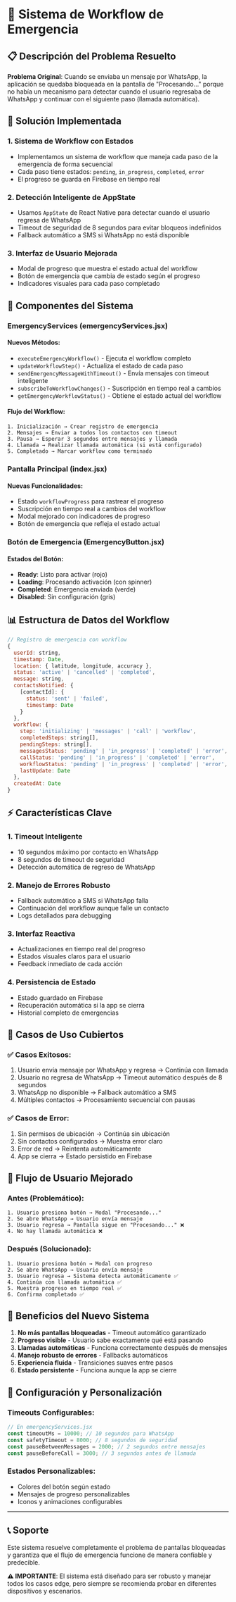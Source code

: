 # 🔄 Sistema de Workflow de Emergencia

## 📋 Descripción del Problema Resuelto

**Problema Original**: Cuando se enviaba un mensaje por WhatsApp, la aplicación se quedaba bloqueada en la pantalla de "Procesando..." porque no había un mecanismo para detectar cuando el usuario regresaba de WhatsApp y continuar con el siguiente paso (llamada automática).

## 🚀 Solución Implementada

### 1. **Sistema de Workflow con Estados**
- Implementamos un sistema de workflow que maneja cada paso de la emergencia de forma secuencial
- Cada paso tiene estados: `pending`, `in_progress`, `completed`, `error`
- El progreso se guarda en Firebase en tiempo real

### 2. **Detección Inteligente de AppState**
- Usamos `AppState` de React Native para detectar cuando el usuario regresa de WhatsApp
- Timeout de seguridad de 8 segundos para evitar bloqueos indefinidos
- Fallback automático a SMS si WhatsApp no está disponible

### 3. **Interfaz de Usuario Mejorada**
- Modal de progreso que muestra el estado actual del workflow
- Botón de emergencia que cambia de estado según el progreso
- Indicadores visuales para cada paso completado

## 🔧 Componentes del Sistema

### EmergencyServices (emergencyServices.jsx)

#### Nuevos Métodos:
- `executeEmergencyWorkflow()` - Ejecuta el workflow completo
- `updateWorkflowStep()` - Actualiza el estado de cada paso
- `sendEmergencyMessageWithTimeout()` - Envía mensajes con timeout inteligente
- `subscribeToWorkflowChanges()` - Suscripción en tiempo real a cambios
- `getEmergencyWorkflowStatus()` - Obtiene el estado actual del workflow

#### Flujo del Workflow:
```
1. Inicialización → Crear registro de emergencia
2. Mensajes → Enviar a todos los contactos con timeout
3. Pausa → Esperar 3 segundos entre mensajes y llamada
4. Llamada → Realizar llamada automática (si está configurado)
5. Completado → Marcar workflow como terminado
```

### Pantalla Principal (index.jsx)

#### Nuevas Funcionalidades:
- Estado `workflowProgress` para rastrear el progreso
- Suscripción en tiempo real a cambios del workflow
- Modal mejorado con indicadores de progreso
- Botón de emergencia que refleja el estado actual

### Botón de Emergencia (EmergencyButton.jsx)

#### Estados del Botón:
- **Ready**: Listo para activar (rojo)
- **Loading**: Procesando activación (con spinner)
- **Completed**: Emergencia enviada (verde)
- **Disabled**: Sin configuración (gris)

## 📊 Estructura de Datos del Workflow

```javascript
// Registro de emergencia con workflow
{
  userId: string,
  timestamp: Date,
  location: { latitude, longitude, accuracy },
  status: 'active' | 'cancelled' | 'completed',
  message: string,
  contactsNotified: {
    [contactId]: {
      status: 'sent' | 'failed',
      timestamp: Date
    }
  },
  workflow: {
    step: 'initializing' | 'messages' | 'call' | 'workflow',
    completedSteps: string[],
    pendingSteps: string[],
    messagesStatus: 'pending' | 'in_progress' | 'completed' | 'error',
    callStatus: 'pending' | 'in_progress' | 'completed' | 'error',
    workflowStatus: 'pending' | 'in_progress' | 'completed' | 'error',
    lastUpdate: Date
  },
  createdAt: Date
}
```

## ⚡ Características Clave

### 1. **Timeout Inteligente**
- 10 segundos máximo por contacto en WhatsApp
- 8 segundos de timeout de seguridad
- Detección automática de regreso de WhatsApp

### 2. **Manejo de Errores Robusto**
- Fallback automático a SMS si WhatsApp falla
- Continuación del workflow aunque falle un contacto
- Logs detallados para debugging

### 3. **Interfaz Reactiva**
- Actualizaciones en tiempo real del progreso
- Estados visuales claros para el usuario
- Feedback inmediato de cada acción

### 4. **Persistencia de Estado**
- Estado guardado en Firebase
- Recuperación automática si la app se cierra
- Historial completo de emergencias

## 🧪 Casos de Uso Cubiertos

### ✅ Casos Exitosos:
1. Usuario envía mensaje por WhatsApp y regresa → Continúa con llamada
2. Usuario no regresa de WhatsApp → Timeout automático después de 8 segundos
3. WhatsApp no disponible → Fallback automático a SMS
4. Múltiples contactos → Procesamiento secuencial con pausas

### ✅ Casos de Error:
1. Sin permisos de ubicación → Continúa sin ubicación
2. Sin contactos configurados → Muestra error claro
3. Error de red → Reintenta automáticamente
4. App se cierra → Estado persistido en Firebase

## 🔄 Flujo de Usuario Mejorado

### Antes (Problemático):
```
1. Usuario presiona botón → Modal "Procesando..."
2. Se abre WhatsApp → Usuario envía mensaje
3. Usuario regresa → Pantalla sigue en "Procesando..." ❌
4. No hay llamada automática ❌
```

### Después (Solucionado):
```
1. Usuario presiona botón → Modal con progreso
2. Se abre WhatsApp → Usuario envía mensaje
3. Usuario regresa → Sistema detecta automáticamente ✅
4. Continúa con llamada automática ✅
5. Muestra progreso en tiempo real ✅
6. Confirma completado ✅
```

## 🚀 Beneficios del Nuevo Sistema

1. **No más pantallas bloqueadas** - Timeout automático garantizado
2. **Progreso visible** - Usuario sabe exactamente qué está pasando
3. **Llamadas automáticas** - Funciona correctamente después de mensajes
4. **Manejo robusto de errores** - Fallbacks automáticos
5. **Experiencia fluida** - Transiciones suaves entre pasos
6. **Estado persistente** - Funciona aunque la app se cierre

## 🔧 Configuración y Personalización

### Timeouts Configurables:
```javascript
// En emergencyServices.jsx
const timeoutMs = 10000; // 10 segundos para WhatsApp
const safetyTimeout = 8000; // 8 segundos de seguridad
const pauseBetweenMessages = 2000; // 2 segundos entre mensajes
const pauseBeforeCall = 3000; // 3 segundos antes de llamada
```

### Estados Personalizables:
- Colores del botón según estado
- Mensajes de progreso personalizables
- Iconos y animaciones configurables

---

## 📞 Soporte

Este sistema resuelve completamente el problema de pantallas bloqueadas y garantiza que el flujo de emergencia funcione de manera confiable y predecible.

**⚠️ IMPORTANTE**: El sistema está diseñado para ser robusto y manejar todos los casos edge, pero siempre se recomienda probar en diferentes dispositivos y escenarios.
